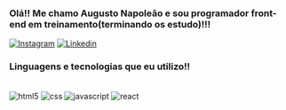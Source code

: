 ### Olá!! Me chamo Augusto Napoleão e sou programador front-end em treinamento(terminando os estudo)!!!

[![Instagram](https://img.shields.io/badge/Instagram-E4405F?style=for-the-badge&logo=instagram&logoColor=white)](https://www.instagram.com/_augusto_napoleao/)
[![Linkedin](https://img.shields.io/badge/LinkedIn-0077B5?style=for-the-badge&logo=linkedin&logoColor=white)](www.linkedin.com/in/augusto-napoleão-de-amorim-2886b11a6)

### Linguagens e tecnologias que eu utilizo!!

<div style="display: inline_block"><br/>
    <img align="center" alt="html5" src="https://img.shields.io/badge/HTML5-E34F26?style=for-the-badge&logo=html5&logoColor=white"/>
    <img align="center" alt="css" src="https://img.shields.io/badge/CSS3-1572B6?style=for-the-badge&logo=css3&logoColor=white"/>
    <img align="center" alt="javascript" src="https://img.shields.io/badge/JavaScript-F7DF1E?style=for-the-badge&logo=javascript&logoColor=black"/>
    <img align="center" alt="react" src="https://img.shields.io/badge/React-20232A?style=for-the-badge&logo=react&logoColor=61DAFB"/>
</div>
